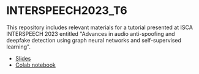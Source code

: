 # INTERSPEECH2023_T6
This repository includes relevant materials for a tutorial presented at ISCA INTERSPEECH 2023 entitled "Advances in audio anti-spoofing and deepfake detection using graph neural networks and self-supervised learning".

- [Slides](INTERSPEECH2023_T6_Slide.pdf)
- [Colab notebook](INTERSPEECH2023_T6_Colab.ipynb)
